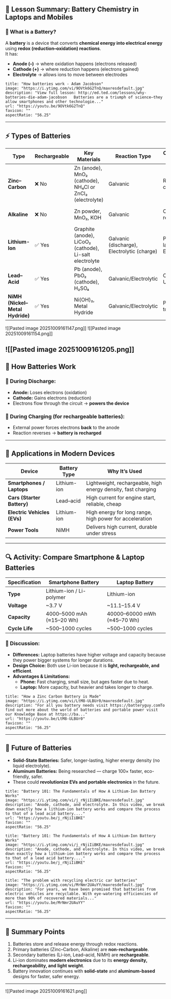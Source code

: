## 🧠 **Lesson Summary: Battery Chemistry in Laptops and Mobiles**

### 🔋 What is a Battery?

A **battery** is a device that converts **chemical energy into electrical energy** using **redox (reduction–oxidation) reactions**.  
It has:

- **Anode (–)** → where oxidation happens (electrons released)
- **Cathode (+)** → where reduction happens (electrons gained)
- **Electrolyte** → allows ions to move between electrodes
```embed
title: "How batteries work - Adam Jacobson"
image: "https://i.ytimg.com/vi/9OVtk6G2TnQ/maxresdefault.jpg"
description: "View full lesson: http://ed.ted.com/lessons/why-batteries-die-adam-jacobson   Batteries are a triumph of science—they allow smartphones and other technologie..."
url: "https://youtu.be/9OVtk6G2TnQ"
favicon: ""
aspectRatio: "56.25"
```

---

## ⚡ Types of Batteries

|Type|Rechargeable|Key Materials|Reaction Type|Common Uses|Advantages|Limitations|
|---|---|---|---|---|---|---|
|**Zinc–Carbon**|❌ No|Zn (anode), MnO₂ (cathode), NH₄Cl or ZnCl₂ (electrolyte)|Galvanic|Remotes, clocks|Cheap, lightweight|Low lifespan, leaks|
|**Alkaline**|❌ No|Zn powder, MnO₂, KOH|Galvanic|Cameras, remotes|Longer life, steady voltage|Not rechargeable|
|**Lithium-Ion**|✅ Yes|Graphite (anode), LiCoO₂ (cathode), Li-salt electrolyte|Galvanic (discharge), Electrolytic (charge)|Phones, laptops, EVs|High energy, light, rechargeable|Expensive, can overheat|
|**Lead–Acid**|✅ Yes|Pb (anode), PbO₂ (cathode), H₂SO₄|Galvanic/Electrolytic|Cars, UPS|Cheap, reliable|Heavy, toxic|
|**NiMH (Nickel–Metal Hydride)**|✅ Yes|Ni(OH)₂, Metal Hydride|Galvanic/Electrolytic|Power tools|Durable, eco-friendly|Heavier than Li-ion|
![[Pasted image 20251009161147.png]]
![[Pasted image 20251009161154.png]]

![[Pasted image 20251009161205.png]]
---

## 🔁 **How Batteries Work**

### 🔋 During Discharge:

- **Anode:** Loses electrons (oxidation)
- **Cathode:** Gains electrons (reduction)
- Electrons flow through the circuit → **powers the device**

### 🔌 During Charging (for rechargeable batteries):

- External power forces electrons **back** to the anode
- Reaction reverses → **battery is recharged**

---

## 🧪 **Applications in Modern Devices**

|Device|Battery Type|Why It’s Used|
|---|---|---|
|**Smartphones / Laptops**|Lithium-ion|Lightweight, rechargeable, high energy density, fast charging|
|**Cars (Starter Battery)**|Lead–acid|High current for engine start, reliable, cheap|
|**Electric Vehicles (EVs)**|Lithium-ion|High energy for long range, high power for acceleration|
|**Power Tools**|NiMH|Delivers high current, durable under stress|

---

## 🔍 **Activity: Compare Smartphone & Laptop Batteries**

|Specification|Smartphone Battery|Laptop Battery|
|---|---|---|
|**Type**|Lithium-ion / Li-polymer|Lithium-ion|
|**Voltage**|~3.7 V|~11.1–15.4 V|
|**Capacity**|4000–5000 mAh (≈15–20 Wh)|40000–60000 mWh (≈45–70 Wh)|
|**Cycle Life**|~500–1000 cycles|~500–1000 cycles|

### 🧩 Discussion:

- **Differences:** Laptop batteries have higher voltage and capacity because they power bigger systems for longer durations.
- **Design Choice:** Both use Li-ion because it is **light, rechargeable, and efficient**.
- **Advantages & Limitations:**
    - **Phone:** Fast charging, small size, but ages faster due to heat.
    - **Laptop:** More capacity, but heavier and takes longer to charge.
```embed
title: "How a Zinc Carbon Battery is Made"
image: "https://i.ytimg.com/vi/LtM8-ULBUr0/maxresdefault.jpg"
description: "For all you battery needs visit https://batteryguy.comTo find out more about the world of batteries and portable power visit our Knowledge Base at https://ba..."
url: "https://youtu.be/LtM8-ULBUr0"
favicon: ""
aspectRatio: "56.25"
```

---

## 🔮 **Future of Batteries**

- **Solid-State Batteries:** Safer, longer-lasting, higher energy density (no liquid electrolyte).
- **Aluminum Batteries:** Being researched — charge 100× faster, eco-friendly, safer.
- These could **revolutionize EVs and portable electronics** in the future.
```embed
title: "Battery 101: The Fundamentals of How A Lithium-Ion Battery Works"
image: "https://i.ytimg.com/vi/j_rNjiIiBKE/maxresdefault.jpg"
description: "Anode, cathode, and electrolyte. In this video, we break down exactly how a lithium-ion battery works and compare the process to that of a lead acid battery...."
url: "https://youtu.be/j_rNjiIiBKE"
favicon: ""
aspectRatio: "56.25"
```

```embed
title: "Battery 101: The Fundamentals of How A Lithium-Ion Battery Works"
image: "https://i.ytimg.com/vi/j_rNjiIiBKE/maxresdefault.jpg"
description: "Anode, cathode, and electrolyte. In this video, we break down exactly how a lithium-ion battery works and compare the process to that of a lead acid battery...."
url: "https://youtu.be/j_rNjiIiBKE"
favicon: ""
aspectRatio: "56.25"
```


```embed
title: "The problem with recycling electric car batteries"
image: "https://i.ytimg.com/vi/MrNmr2UAuYY/maxresdefault.jpg"
description: "For years, we have been promised that batteries from electric vehicles are recyclable. With eye-watering efficiencies of more than 90% of recovered materials..."
url: "https://youtu.be/MrNmr2UAuYY"
favicon: ""
aspectRatio: "56.25"
```

---

## 🧾 **Summary Points**

1. Batteries store and release energy through redox reactions.
2. Primary batteries (Zinc–Carbon, Alkaline) are **non-rechargeable**.
3. Secondary batteries (Li-ion, Lead–acid, NiMH) are **rechargeable**.
4. Li-ion dominates **modern electronics** due to its **energy density, rechargeability, and light weight**.
5. Battery innovation continues with **solid-state** and **aluminum-based** designs for faster, safer energy.

---
![[Pasted image 20251009161621.png]]
